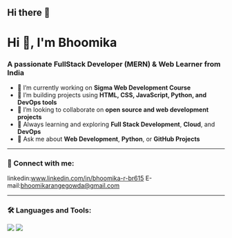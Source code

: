 ## Hi there 👋

# Hi 👋, I'm Bhoomika

### A passionate FullStack Developer (MERN) & Web Learner from India

- 🔭 I’m currently working on **Sigma Web Development Course**
- 🌱 I’m building projects using **HTML, CSS, JavaScript, Python, and DevOps tools**
- 🤝 I’m looking to collaborate on **open source and web development projects**
- 🧠 Always learning and exploring **Full Stack Development**, **Cloud**, and **DevOps**
- 💬 Ask me about **Web Development**, **Python**, or **GitHub Projects**

---

### 🔗 Connect with me:
linkedin:www.linkedin.com/in/bhoomika-r-br615
E-mail:bhoomikarangegowda@gmail.com

---

### 🛠️ Languages and Tools:

<img src="https://img.shields.io/badge/C-00599C?style=for-the-badge&logo=c&logoColor=white"/>
<img src="https://img.shields.io/badge/HTML5-e34c26?style=for-the-badge&logo=html5&logoColor=white"/>
<img
